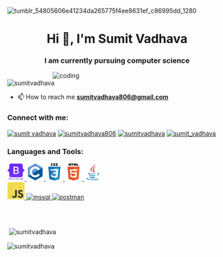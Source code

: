 ![tumblr_54805606e41234da265775f4ee8631ef_c86995dd_1280](https://github.com/user-attachments/assets/4d1f73c9-6bf2-4f8f-8ce9-e099420ebe5b)
<!--![github-header-image (1)](https://github.com/user-attachments/assets/34b7cf29-1f21-4238-ad3b-a45a9aebd9c5)-->


<h1 align="center">Hi 👋, I'm Sumit Vadhava</h1>
<h3 align="center">I am currently pursuing computer science</h3>

<img align="right" alt="coding" width="400"  src="https://github.com/user-attachments/assets/0bc28bca-11fb-4507-8adf-465b57d294d7"> 

<p align="left"> <img src="https://komarev.com/ghpvc/?username=sumitvadhava&label=Profile%20views&color=0e75b6&style=flat" alt="sumitvadhava" /> </p>

- 📫 How to reach me **sumitvadhava806@gmail.com**

<h3 align="left">Connect with me:</h3>
<p align="left">
<a href="https://www.linkedin.com/in/sumit-vadhava-45ba02289?utm_source=share&utm_campaign=share_via&utm_content=profile&utm_medium=website" target="blank"><img align="center" src="https://raw.githubusercontent.com/rahuldkjain/github-profile-readme-generator/master/src/images/icons/Social/linked-in-alt.svg" alt="sumit vadhava" height="30" width="40" /></a>
<a href="https://www.hackerrank.com/sumitvadhava806" target="blank"><img align="center" src="https://raw.githubusercontent.com/rahuldkjain/github-profile-readme-generator/master/src/images/icons/Social/hackerrank.svg" alt="sumitvadhava806" height="30" width="40" /></a>
<a href="https://www.leetcode.com/sumitvadhava" target="blank"><img align="center" src="https://raw.githubusercontent.com/rahuldkjain/github-profile-readme-generator/master/src/images/icons/Social/leet-code.svg" alt="sumitvadhava" height="30" width="40" /></a>
<a href="https://auth.geeksforgeeks.org/user/sumit_vadhava" target="blank"><img align="center" src="https://raw.githubusercontent.com/rahuldkjain/github-profile-readme-generator/master/src/images/icons/Social/geeks-for-geeks.svg" alt="sumit_vadhava" height="30" width="40" /></a>
<!--<a href="https://discord.gg/sumitvadhava" target="blank"><img align="center" src="https://raw.githubusercontent.com/rahuldkjain/github-profile-readme-generator/master/src/images/icons/Social/discord.svg" alt="sumitvadhava" height="30" width="40" /></a>-->
</p>

<h3 align="left">Languages and Tools:</h3>
<p align="left"> <a href="https://getbootstrap.com" target="_blank" rel="noreferrer"> <img src="https://raw.githubusercontent.com/devicons/devicon/master/icons/bootstrap/bootstrap-plain-wordmark.svg" alt="bootstrap" width="40" height="40"/> </a> <a href="https://www.cprogramming.com/" target="_blank" rel="noreferrer"> <img src="https://raw.githubusercontent.com/devicons/devicon/master/icons/c/c-original.svg" alt="c" width="40" height="40"/> </a> <a href="https://www.w3schools.com/css/" target="_blank" rel="noreferrer"> <img src="https://raw.githubusercontent.com/devicons/devicon/master/icons/css3/css3-original-wordmark.svg" alt="css3" width="40" height="40"/> </a> <a href="https://www.w3.org/html/" target="_blank" rel="noreferrer"> <img src="https://raw.githubusercontent.com/devicons/devicon/master/icons/html5/html5-original-wordmark.svg" alt="html5" width="40" height="40"/> </a> <a href="https://www.java.com" target="_blank" rel="noreferrer"> <img src="https://raw.githubusercontent.com/devicons/devicon/master/icons/java/java-original.svg" alt="java" width="40" height="40"/> </a> <br> <a href="https://developer.mozilla.org/en-US/docs/Web/JavaScript" target="_blank" rel="noreferrer"> 
  <img src="https://raw.githubusercontent.com/devicons/devicon/master/icons/javascript/javascript-original.svg" alt="javascript" width="40" height="40"/> </a> <a href="https://www.microsoft.com/en-us/sql-server" target="_blank" rel="noreferrer"> <img src="https://www.svgrepo.com/show/303229/microsoft-sql-server-logo.svg" alt="mssql" width="40" height="40"/> </a> <a href="https://postman.com" target="_blank" rel="noreferrer"> <img src="https://www.vectorlogo.zone/logos/getpostman/getpostman-icon.svg" alt="postman" width="40" height="40"/> </a> </p><br><br>


<p>&nbsp;<img align="center" src="https://github-readme-stats.vercel.app/api?username=sumitvadhava&show_icons=true&locale=en" alt="sumitvadhava" /></p>

 

<p><img align="center" src="https://github-readme-streak-stats.herokuapp.com/?user=sumitvadhava&" alt="sumitvadhava" /></p>

